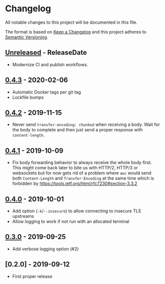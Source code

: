# Changelog

All notable changes to this project will be documented in this file.

The format is based on [Keep a Changelog](http://keepachangelog.com/)
and this project adheres to [Semantic Versioning](http://semver.org/).

<!-- next-header -->

## [Unreleased] - ReleaseDate
- Modernize CI and publish workflows.

## [0.4.3] - 2020-02-06
- Automatic Docker tags per git tag
- Lockfile bumps

## [0.4.2] - 2019-11-15
- Never send `transfer-encoding: chunked` when receiving a body.
  Wait for the body to complete and then just send a proper response with `content-length`.

## [0.4.1] - 2019-10-09
- Fix body forwarding behavior to always receive the whole body first.
  This might come back later to bite us with HTTP/2, HTTP/3 or websockets but
  for now gets rid of a problem where `awc` would send both `Content-Length`
  and `Transfer-Encoding` at the same time which is forbidden by
  https://tools.ietf.org/html/rfc7230#section-3.3.2

## [0.4.0] - 2019-10-01
- Add option (`-k`/`--insecure`) to allow connecting to insecure TLS upstreams
- Allow logging to work if not run with an allocated terminal

## [0.3.0] - 2019-09-25
- Add verbose logging option (#2)

## [0.2.0] - 2019-09-12
- First proper release

<!-- next-url -->
[Unreleased]: https://github.com/svenstaro/proxyboi/compare/0.4.3...HEAD
[0.4.3]: https://github.com/svenstaro/proxyboi/compare/0.4.2...0.4.3
[0.4.2]: https://github.com/svenstaro/proxyboi/compare/0.4.1...0.4.2
[0.4.1]: https://github.com/svenstaro/proxyboi/compare/0.4.0...0.4.1
[0.4.0]: https://github.com/svenstaro/proxyboi/compare/0.3.0...0.4.0
[0.3.0]: https://github.com/svenstaro/proxyboi/compare/0.2.0...0.3.0
